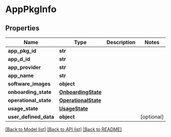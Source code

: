 # AppPkgInfo

## Properties
Name | Type | Description | Notes
------------ | ------------- | ------------- | -------------
**app_pkg_id** | **str** |  | 
**app_d_id** | **str** |  | 
**app_provider** | **str** |  | 
**app_name** | **str** |  | 
**software_images** | **object** |  | 
**onboarding_state** | [**OnboardingState**](OnboardingState.md) |  | 
**operational_state** | [**OperationalState**](OperationalState.md) |  | 
**usage_state** | [**UsageState**](UsageState.md) |  | 
**user_defined_data** | **object** |  | [optional] 

[[Back to Model list]](../README.md#documentation-for-models) [[Back to API list]](../README.md#documentation-for-api-endpoints) [[Back to README]](../README.md)


